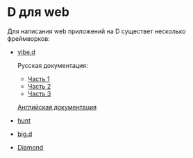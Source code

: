# D для web

Для написания web приложений на D существет несколько фреймворков:

* [vibe.d](https://github.com/vibe-d/vibe.d)

    Русская документация:
    + [Часть 1](https://lhs-blog.info/programming/dlang/dokumentatsiya-vibe-d-na-russkom-yazyike-pervyie-shagi/)
    + [Часть 2](https://lhs-blog.info/programming/dlang/dokumentatsiya-vibe-d-na-russkom-yazyike-http/)
    + [Часть 3](https://lhs-blog.info/programming/dlang/dokumentatsiya-vibe-d-na-russkom-yazyike-veb-freymvork/)
    
    [Английская документация](http://vibed.org/docs)

* [hunt](https://github.com/huntlabs/hunt)
* [big.d](https://github.com/LLC-CERERIS/big.d)
* [Diamond](https://github.com/DiamondMVC/Diamond)
